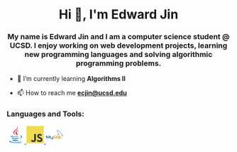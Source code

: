 <h1 align="center">Hi 👋, I'm Edward Jin</h1>
<h3 align="center">My name is Edward Jin and I am a computer science student @ UCSD. I enjoy working on web development projects, learning new programming languages and solving algorithmic programming problems.</h3>

- 🌱 I’m currently learning **Algorithms II**

- 📫 How to reach me **ecjin@ucsd.edu**


<h3 align="left">Languages and Tools:</h3>
<p align="left"> <a href="https://www.java.com" target="_blank"> <img src="https://raw.githubusercontent.com/devicons/devicon/master/icons/java/java-original.svg" alt="java" width="40" height="40"/> </a> <a href="https://developer.mozilla.org/en-US/docs/Web/JavaScript" target="_blank"> <img src="https://raw.githubusercontent.com/devicons/devicon/master/icons/javascript/javascript-original.svg" alt="javascript" width="40" height="40"/> </a> <a href="https://www.mysql.com/" target="_blank"> <img src="https://raw.githubusercontent.com/devicons/devicon/master/icons/mysql/mysql-original-wordmark.svg" alt="mysql" width="40" height="40"/> </a> </p>
